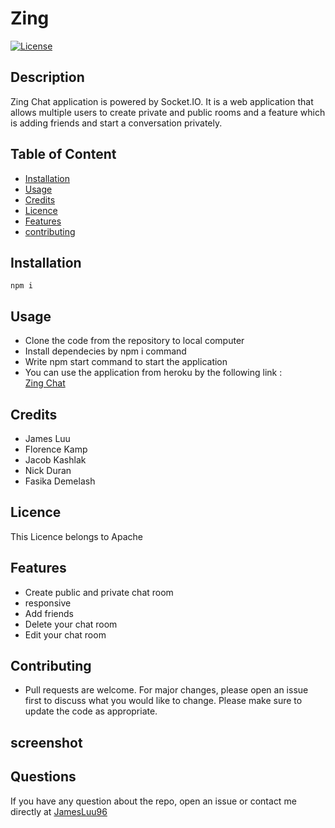 
# Zing
[![License](https://img.shields.io/badge/License-Apache%202.0-yellow.svg)](https://opensource.org/licenses/Apache-2.0)
## Description

Zing Chat application is powered by Socket.IO. It is a web application that allows multiple users to create private and public rooms and a feature which is adding friends and start a conversation privately.
## Table of Content
* [Installation](#Installation)
* [Usage](#Usage)
* [Credits](#Credits)
* [Licence](#Licence)
* [Features](#Features)
* [contributing](#contributing)

## Installation
```npm i```  

## Usage
- Clone the code from the repository to local computer
- Install dependecies by npm i command
- Write npm start  command to start the application
-  You can use the application from heroku by the following link :  
[Zing Chat](https://zing2.herokuapp.com/)
## Credits
- James Luu
- Florence Kamp
- Jacob Kashlak  
- Nick Duran 
- Fasika Demelash 

 ## Licence
This Licence belongs to Apache 
 
## Features
- Create public and private  chat room
- responsive
- Add friends
- Delete your chat room 
- Edit your chat room

## Contributing
- Pull requests are welcome. For major changes, please open an issue first to discuss what you would like to change. Please make sure to update the code as appropriate.   

## screenshot


## Questions
If you have any question about the repo, open an issue or contact me directly at [JamesLuu96](https://github.com/JamesLuu96/)
